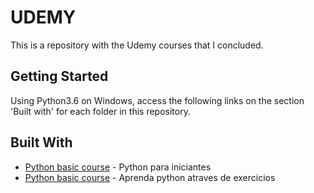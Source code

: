 # UDEMY

This is a repository with the Udemy courses that I concluded.

## Getting Started

Using Python3.6 on Windows, access the following links on the section 'Built with' for each folder in this repository.

## Built With
* [Python basic course](https://www.udemy.com/python-para-iniciantes/learn/v4/overview) - Python para iniciantes
* [Python basic course](https://www.udemy.com/aprenda-python-atraves-de-exercicios/learn/v4/overview) - Aprenda python atraves de exercicios

